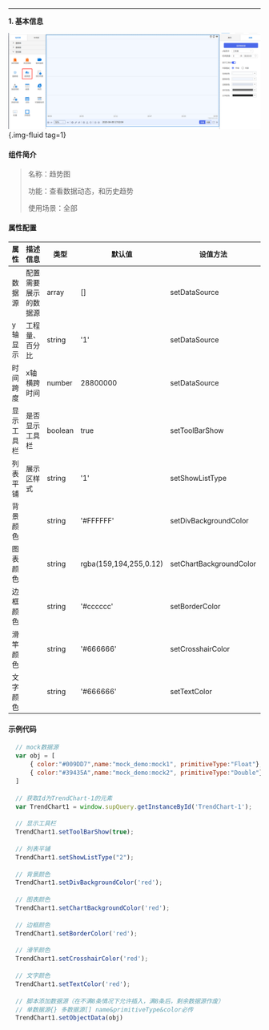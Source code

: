 <h2></h2>

---

**1\. 基本信息**

![趋势图](../../assets/img/configuration_TrendChart.png "趋势图"){.img-fluid tag=1}


#### **组件简介**

> 名称：趋势图
>
> 功能：查看数据动态，和历史趋势
>
> 使用场景：全部

#### **属性配置**

| 属性    | 描述信息       | 类型      | 默认值                       | 设值方法                    | 取值方法                    |
|-------|------------|---------|---------------------------|-------------------------|-------------------------|
| 数据源   | 配置需要展示的数据源 | array   | \[\]                      | setDataSource           | getDataSource           |
| y轴显示  | 工程量、百分比    | string  | '1'                       | setDataSource           | getDataSource           |
| 时间跨度  | x轴横跨时间     | number  | 28800000                  | setDataSource           | getDataSource           |
| 显示工具栏 | 是否显示工具栏    | boolean | true                      | setToolBarShow          | getToolBarShow          |
| 列表平铺  | 展示区样式      | string  | '1'                        | setShowListType         | getShowListType         |
| 背景颜色  |            | string  | '#FFFFFF'                | setDivBackgroundColor   | getDivBackgroundColor   |
| 图表颜色  |            | string  | rgba\(159,194,255,0\.12\) | setChartBackgroundColor | getChartBackgroundColor |
| 边框颜色  |            | string  | '#cccccc'                  | setBorderColor          | getBorderColor          |
| 滑竿颜色  |            | string  | '#666666'                  | setCrosshairColor       | getCrosshairColor       |
| 文字颜色  |            | string  | '#666666'                  | setTextColor            | getTextColor            |


#### **示例代码**

```javascript
  // mock数据源
  var obj = [
      { color:"#009DD7",name:"mock_demo:mock1", primitiveType:"Float"},
      { color:"#39435A",name:"mock_demo:mock2", primitiveType:"Double"}
  ]

  // 获取Id为TrendChart-1的元素
  var TrendChart1 = window.supQuery.getInstanceById('TrendChart-1'); 

  // 显示工具栏
  TrendChart1.setToolBarShow(true);

  // 列表平铺
  TrendChart1.setShowListType("2");

  // 背景颜色
  TrendChart1.setDivBackgroundColor('red');

  // 图表颜色
  TrendChart1.setChartBackgroundColor('red');

  // 边框颜色
  TrendChart1.setBorderColor('red');

  // 滑竿颜色
  TrendChart1.setCrosshairColor('red');

  // 文字颜色
  TrendChart1.setTextColor('red');

  // 脚本添加数据源（在不满8条情况下允许插入，满8条后，剩余数据源作废）
  // 单数据源{} 多数据源[] name&primitiveType&color必传
  TrendChart1.setObjectData(obj)
```
